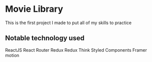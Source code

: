 # Movie Library

This is the first project I made to put all of my skills to practice

## Notable technology used

ReactJS
React Router
Redux
Redux Think
Styled Components
Framer motion
